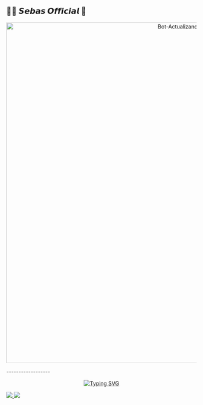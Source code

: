 
## 🥷🏼 𝙎𝙚𝙗𝙖𝙨 𝙊𝙛𝙛𝙞𝙘𝙞𝙖𝙡 🔰
<p align="center">
<img src="https://besthqwallpapers.com/Uploads/5-12-2020/148703/thumb2-ultra-instinct-goku-4k-blue-fire-flames-dbs-portrait.jpg" alt="Bot-Actualizando" width="900"/>
</p>
------------------


<p align="center">
<a href="https://git.io/typing-svg"><img src="https://readme-typing-svg.herokuapp.com?font=Barriecito&duration=3000&pause=500&color=45E7F7&center=true&vCenter=true&width=435&height=50&lines=%E2%9C%A8+CONTACTME+%E2%9C%A8" alt="Typing SVG" /></a>
  
<a href="http://wa.me/593992402778" target="blank"><img src="https://img.shields.io/badge/Sebas Oficial🔰-25D366?style=for-the-badge&logo=whatsapp&logoColor=#c74740" />
<a href="https://instagram.com/yeray_bot_md" target="_blank"><img src="https://img.shields.io/badge/-Instagram-%23E4405F?style=for-the-badge&logo=instagram&logoColor=white" target="_blank"/>
